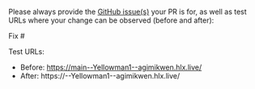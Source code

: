 Please always provide the [GitHub issue(s)](../issues) your PR is for, as well as test URLs where your change can be observed (before and after):

Fix #<gh-issue-id>

Test URLs:
- Before: https://main--Yellowman1--agimikwen.hlx.live/
- After: https://<branch>--Yellowman1--agimikwen.hlx.live/
